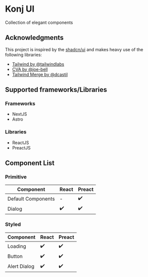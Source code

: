 # Konj UI

Collection of elegant components

## Acknowledgments

This project is inspired by the [shadcn/ui](https://github.com/shadcn/ui) and makes heavy use of the following libraries:

- [Tailwind by @tailwindlabs](https://github.com/tailwindlabs/tailwindcss)
- [CVA by @joe-bell](https://github.com/joe-bell/cva)
- [Tailwind Merge by @dcastil](https://github.com/dcastil/tailwind-merge)

## Supported frameworks/Libraries

### Frameworks

- NextJS
- Astro

### Libraries

- ReactJS
- PreactJS

## Component List

### Primitive

| Component          | React              | Preact             |
| ------------------ | ------------------ | ------------------ |
| Default Components | -                  | :heavy_check_mark: |
| Dialog             | :heavy_check_mark: | :heavy_check_mark: |

### Styled

| Component    | React              | Preact             |
| ------------ | ------------------ | ------------------ |
| Loading      | :heavy_check_mark: | :heavy_check_mark: |
| Button       | :heavy_check_mark: | :heavy_check_mark: |
| Alert Dialog | :heavy_check_mark: | :heavy_check_mark: |
